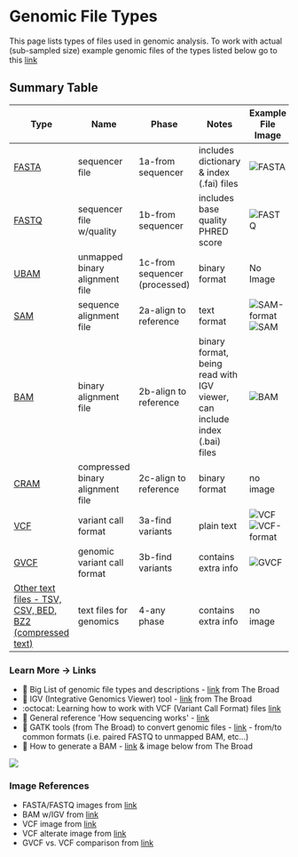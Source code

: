 # Genomic File Types

This page lists types of files used in genomic analysis.  To work with actual (sub-sampled size) example genomic files of the types listed below go to this [link](https://github.com/lynnlangit/aws-for-bioinformatics/tree/main/2_Files_%26_Data-LYNN/genomic-data-samples)

## Summary Table

|Type |Name                             |Phase                 |Notes                              |Example File Image                                                                                                                     |
|-----|---------------------------------|----------------------|-----------------------------------|-------------------------------------------------------------------------------------------------------------------------------------------|
|[FASTA](https://software.broadinstitute.org/gatk/documentation/article?id=11013)| sequencer file                  | 1a-from sequencer     | includes dictionary & index (.fai) files | ![FASTA](https://github.com/lynnlangit/aws-for-bioinformatics/blob/main/7_REF_Info-Lynn/images/file-images/fasta.png)                                                                   |
|[FASTQ](https://support.illumina.com/bulletins/2016/04/fastq-files-explained.html)| sequencer file w/quality        | 1b-from sequencer     | includes base quality PHRED score | ![FASTQ](https://github.com/lynnlangit/aws-for-bioinformatics/blob/main/7_REF_Info-Lynn/images/file-images/fastq.png)                                                                  |
|[UBAM](https://gatk.broadinstitute.org/hc/en-us/articles/360035532132-uBAM-Unmapped-BAM-Format)| unmapped binary alignment file  | 1c-from sequencer (processed)     | binary format                     | No Image
|[SAM](https://software.broadinstitute.org/gatk/documentation/article?id=11014  )  | sequence alignment file         | 2a-align to reference | text format                       | ![SAM-format](https://github.com/lynnlangit/aws-for-bioinformatics/blob/main/7_REF_Info-Lynn/images/file-images/sam-format.png)  ![SAM](https://github.com/lynnlangit/aws-for-bioinformatics/blob/main/7_REF_Info-Lynn/images/file-images/sam.png)                                                                |
|[BAM](https://software.broadinstitute.org/gatk/documentation/article?id=11014   )  | binary alignment file          | 2b-align to reference | binary format, being read with IGV viewer, can include index (.bai) files                     | ![BAM](https://github.com/lynnlangit/aws-for-bioinformatics/blob/main/7_REF_Info-Lynn/images/file-images/viz-bam.png)                                                                   |
|[CRAM](https://software.broadinstitute.org/gatk/documentation/article?id=11014   ) | compressed binary alignment file| 2c-align to reference | binary format                     | no image                                                               |
|[VCF](https://software.broadinstitute.org/gatk/documentation/article?id=11005   )  | variant call format             | 3a-find variants      | plain text                        | ![VCF](https://github.com/lynnlangit/aws-for-bioinformatics/blob/main/7_REF_Info-Lynn/images/file-images/vcf-file.png) ![VCF-format](https://github.com/lynnlangit/aws-for-bioinformatics/blob/main/7_REF_Info-Lynn/images/file-images/vcf.png)                                                                  |
|[GVCF](https://software.broadinstitute.org/gatk/documentation/article?id=11004    ) | genomic variant call format     | 3b-find variants      |contains extra info                | ![GVCF](https://github.com/lynnlangit/aws-for-bioinformatics/blob/main/7_REF_Info-Lynn/images/file-images/gvcf.png)                                                                   |
|[Other text files - TSV, CSV, BED, BZ2 (compressed text)](https://github.com/lynnlangit/aws-for-bioinformatics/tree/main/2_Files_%26_Data-LYNN/genomic-data-samples) | text files for genomics     | 4-any phase      |contains extra info                | no image                                                                   |

### Learn More -> Links
 - 📘 Big List of genomic file types and descriptions - [link](http://software.broadinstitute.org/software/igv/?q=book/export/html/16) from The Broad
 - 📘 IGV (Integrative Genomics Viewer) tool - [link](http://software.broadinstitute.org/software/igv/) from The Broad
  - :octocat: Learning how to work with VCF (Variant Call Format) files 
 [link](https://github.com/davetang/learning_vcf_file)
 - 📘 General reference 'How sequencing works' - [link](https://learn.gencore.bio.nyu.edu/ngs-file-formats/how-sequencing-works/)
 - 📘 GATK tools (from The Broad) to convert genomic files - [link](https://support.terra.bio/hc/en-us/articles/360029577711-Converting-common-genomics-file-formats-) - from/to common formats (i.e. paired FASTQ to unmapped BAM, etc...)
 - 📘 How to generate a BAM - [link](https://gatk.broadinstitute.org/hc/en-us/articles/4403687183515--How-to-Generate-an-unmapped-BAM-from-FASTQ-or-aligned-BAM) & image below from The Broad

 <img src="https://github.com/lynnlangit/aws-for-bioinformatics/blob/main/7_REF_Info-Lynn/images/file-images/generate-BAM.png">


 ### Image References
 - FASTA/FASTQ images from [link](https://www.researchgate.net/publication/309134977_A_Survey_on_Data_Compression_Methods_for_Biological_Sequences)
 - BAM w/IGV from [link](https://software.broadinstitute.org/software/igv/AlignmentData)
 - VCF image from [link](https://www.researchgate.net/figure/shows-an-example-VCF-file-For-more-details-about-VCF-files-refer-to-the-specification_fig6_316063749)
 - VCF alterate image from [link](http://vcftools.sourceforge.net/VCF-poster.pdf) 
 - GVCF vs. VCF comparison from [link](https://github.com/broadinstitute/gatk-docs/blob/master/gatk3-faqs/What_is_a_GVCF_and_how_is_it_different_from_a_%27regular%27_VCF%3F.md)






